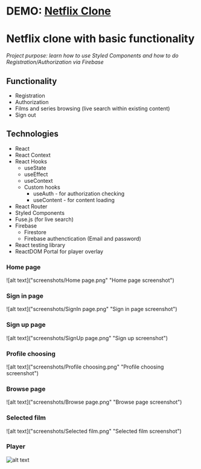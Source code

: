 # DEMO: [Netflix Clone](http://my-netflixclone.herokuapp.com)

# Netflix clone with basic functionality
_Project purpose: learn how to use Styled Components and how to do Registration/Authorization via Firebase_

## Functionality
+ Registration
+ Authorization
+ Films and series browsing (live search within existing content)
+ Sign out

## Technologies

+ React
+ React Context
+ React Hooks
  + useState
  + useEffect
  + useContext
  + Custom hooks
    + useAuth - for authorization checking
    + useContent - for content loading
+ React Router
+ Styled Components
+ Fuse.js (for live search)
+ Firebase
  + Firestore
  + Firebase authenctication (Email and password)
+ React testing library
+ ReactDOM Portal for player overlay

### Home page

![alt text]("screenshots/Home page.png" "Home page screenshot")​

### Sign in page

![alt text]("screenshots/SignIn page.png" "Sign in page screenshot")​

### Sign up page

![alt text]("screenshots/SignUp page.png" "Sign up screenshot")​

### Profile choosing

![alt text]("screenshots/Profile choosing.png" "Profile choosing screenshot")​

### Browse page

![alt text]("screenshots/Browse page.png" "Browse page screenshot")​

### Selected film

![alt text]("screenshots/Selected film.png" "Selected film screenshot")​

### Player

![alt text]("screenshots/Player.png" "Player screenshot")​
